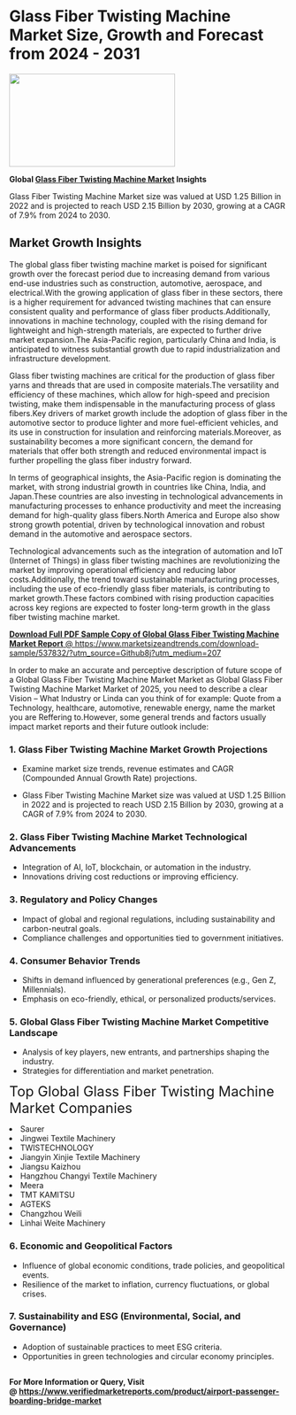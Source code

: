 <H1>Glass Fiber Twisting Machine Market Size, Growth and Forecast from 2024 - 2031</H1><img class="aligncenter size-medium wp-image-584254" src="https://thirdeyenews.in/wp-content/uploads/2024/09/Global-Market-Research-300x168.jpeg" alt="" width="300" height="168" /><p><strong>Global&nbsp;<a href="https://www.marketsizeandtrends.com/download-sample/537832/?utm_source=Github8j?utm_medium=207">Glass Fiber Twisting Machine Market</a> Insights</strong></p><p>Glass Fiber Twisting Machine Market size was valued at USD 1.25 Billion in 2022 and is projected to reach USD 2.15 Billion by 2030, growing at a CAGR of 7.9% from 2024 to 2030.</p><p><h2>Market Growth Insights</h2> The global glass fiber twisting machine market is poised for significant growth over the forecast period due to increasing demand from various end-use industries such as construction, automotive, aerospace, and electrical.With the growing application of glass fiber in these sectors, there is a higher requirement for advanced twisting machines that can ensure consistent quality and performance of glass fiber products.Additionally, innovations in machine technology, coupled with the rising demand for lightweight and high-strength materials, are expected to further drive market expansion.The Asia-Pacific region, particularly China and India, is anticipated to witness substantial growth due to rapid industrialization and infrastructure development.<p><a href="download-sample-link"></a></p> <p>Glass fiber twisting machines are critical for the production of glass fiber yarns and threads that are used in composite materials.The versatility and efficiency of these machines, which allow for high-speed and precision twisting, make them indispensable in the manufacturing process of glass fibers.Key drivers of market growth include the adoption of glass fiber in the automotive sector to produce lighter and more fuel-efficient vehicles, and its use in construction for insulation and reinforcing materials.Moreover, as sustainability becomes a more significant concern, the demand for materials that offer both strength and reduced environmental impact is further propelling the glass fiber industry forward.</p> <p>In terms of geographical insights, the Asia-Pacific region is dominating the market, with strong industrial growth in countries like China, India, and Japan.These countries are also investing in technological advancements in manufacturing processes to enhance productivity and meet the increasing demand for high-quality glass fibers.North America and Europe also show strong growth potential, driven by technological innovation and robust demand in the automotive and aerospace sectors.</p> <p>Technological advancements such as the integration of automation and IoT (Internet of Things) in glass fiber twisting machines are revolutionizing the market by improving operational efficiency and reducing labor costs.Additionally, the trend toward sustainable manufacturing processes, including the use of eco-friendly glass fiber materials, is contributing to market growth.These factors combined with rising production capacities across key regions are expected to foster long-term growth in the glass fiber twisting machine market.</p> <p><a href="get-more-link"></p><p><span class=""><strong>Download Full PDF Sample Copy of Global Glass Fiber Twisting Machine Market Report</strong> @ <a href="https://www.marketsizeandtrends.com/download-sample/537832/?utm_source=Github8j?utm_medium=207" target="_blank">https://www.marketsizeandtrends.com/download-sample/537832/?utm_source=Github8j?utm_medium=207</a></span></p><p>In order to make an accurate and perceptive description of future scope of a Global&nbsp;Glass Fiber Twisting Machine Market Market as Global&nbsp;Glass Fiber Twisting Machine Market Market of 2025, you need to describe a clear Vision &ndash; What Industry or Linda can you think of for example: Quote from a Technology, healthcare, automotive, renewable energy, name the market you are Reffering to.However, some general trends and factors usually impact market reports and their future outlook include:</p><h3>1.&nbsp;<strong>Glass Fiber Twisting Machine Market Growth Projections</strong></h3><ul><li>Examine market size trends, revenue estimates and CAGR (Compounded Annual Growth Rate) projections.</li><li><p>Glass Fiber Twisting Machine Market size was valued at USD 1.25 Billion in 2022 and is projected to reach USD 2.15 Billion by 2030, growing at a CAGR of 7.9% from 2024 to 2030.</p></li></ul><h3>2.&nbsp;<strong>Glass Fiber Twisting Machine Market Technological Advancements</strong></h3><ul><li>Integration of AI, IoT, blockchain, or automation in the industry.</li><li>Innovations driving cost reductions or improving efficiency.</li></ul><h3>3.&nbsp;<strong>Regulatory and Policy Changes</strong></h3><ul><li>Impact of global and regional regulations, including sustainability and carbon-neutral goals.</li><li>Compliance challenges and opportunities tied to government initiatives.</li></ul><h3>4.&nbsp;<strong>Consumer Behavior Trends</strong></h3><ul><li>Shifts in demand influenced by generational preferences (e.g., Gen Z, Millennials).</li><li>Emphasis on eco-friendly, ethical, or personalized products/services.</li></ul><h3>5.&nbsp;<strong>Global Glass Fiber Twisting Machine Market Competitive Landscape</strong></h3><ul><li>Analysis of key players, new entrants, and partnerships shaping the industry.</li><li>Strategies for differentiation and market penetration.</li></ul><p data-pm-slice="1 1 []"><span style="color: inherit; font-family: inherit; font-size: 25px;">Top Global Glass Fiber Twisting Machine Market Companies</span></p><div class="" data-test-id=""><p><li>Saurer</li><li> Jingwei Textile Machinery</li><li> TWISTECHNOLOGY</li><li> Jiangyin Xinjie Textile Machinery</li><li> Jiangsu Kaizhou</li><li> Hangzhou Changyi Textile Machinery</li><li> Meera</li><li> TMT KAMITSU</li><li> AGTEKS</li><li> Changzhou Weili</li><li> Linhai Weite Machinery</li></p></div><h3>6.&nbsp;<strong>Economic and Geopolitical Factors</strong></h3><ul><li>Influence of global economic conditions, trade policies, and geopolitical events.</li><li>Resilience of the market to inflation, currency fluctuations, or global crises.</li></ul><h3>7.&nbsp;<strong>Sustainability and ESG (Environmental, Social, and Governance)</strong></h3><ul><li>Adoption of sustainable practices to meet ESG criteria.</li><li>Opportunities in green technologies and circular economy principles.</li></ul><h2><strong style="font-size: 14px;">For More Information or Query, Visit @&nbsp;</strong><a style="background-color: #ffffff; font-size: 14px;" href="https://www.marketsizeandtrends.com/report/glass-fiber-twisting-machine-market/" target="_blank">https://www.verifiedmarketreports.com/product/airport-passenger-boarding-bridge-market</a></h2>